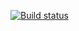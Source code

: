[![Build status](https://ci.appveyor.com/api/projects/status/rlarvspgex410puh?svg=true)](https://ci.appveyor.com/project/DmBer77/2-1-testing-api)